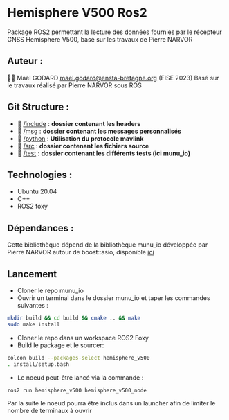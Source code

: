 # Hemisphere V500 Ros2

Package ROS2 permettant la lecture des données fournies par le récepteur GNSS Hemisphere V500, basé sur les travaux de Pierre NARVOR

## Auteur :

:student: Maël GODARD <mael.godard@ensta-bretagne.org> (FISE 2023)
Basé sur le travaux réalisé par Pierre NARVOR sous ROS

## Git Structure :

* :file_folder: [/include](include) : **dossier contenant les headers**
* :file_folder: [/msg](msg) : **dossier contenant les messages personnalisés**
* :file_folder: [/python](python) : **Utilisation du protocole mavlink**
* :file_folder: [/src](src) : **dossier contenant les fichiers source**
* :file_folder: [/test](test) : **dossier contenant les différents tests (ici munu_io)**

## Technologies :

* Ubuntu 20.04
* C++
* ROS2 foxy

## Dépendances :

Cette bibliothèque dépend de la bibliothèque munu_io développée par Pierre NARVOR autour de boost::asio, disponible [ici](https://github.com/godardma/munu_io)


## Lancement

* Cloner le repo munu_io
* Ouvrir un terminal dans le dossier munu_io et taper les commandes suivantes :
```bash
mkdir build && cd build && cmake .. && make
sudo make install
```
* Cloner le repo dans un workspace ROS2 Foxy
* Build le package et le sourcer:
```bash
colcon build --packages-select hemisphere_v500
. install/setup.bash
```
* Le noeud peut-être lancé via la commande :
```bash
ros2 run hemisphere_v500 hemisphere_v500_node
```
Par la suite le noeud pourra être inclus dans un launcher afin de limiter le nombre de terminaux à ouvrir



